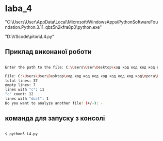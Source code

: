 # laba_4

"C:\Users\User\AppData\Local\Microsoft\WindowsApps\PythonSoftwareFoundation.Python.3.11_qbz5n2kfra8p0\python.exe"

"D:\VScode\piton\L4.py"

## Приклад виконаної роботи

```bash

Enter the path to the file: C:\Users\User\Desktop\код код код код код код код код код\прога\Lab4.txt

File: C:\Users\User\Desktop\код код код код код код код код код\прога\Lab4.txt
total lines: 37
empty lines: 7
lines with "c": 11
"c" count: 12
lines with "dust": 1
Do you want to analyze another file? (+/-): -

```

## команда для запуску з консолі

```bash

$ python3 L4.py

```

